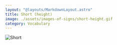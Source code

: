 ```yaml
---
layout: "@layouts/MarkdownLayout.astro"
title: Short (height)
image: ./assets/images-of-signs/short-height.gif
category: Vocabulary
---
```


![Short](@signs/short-height.gif)
